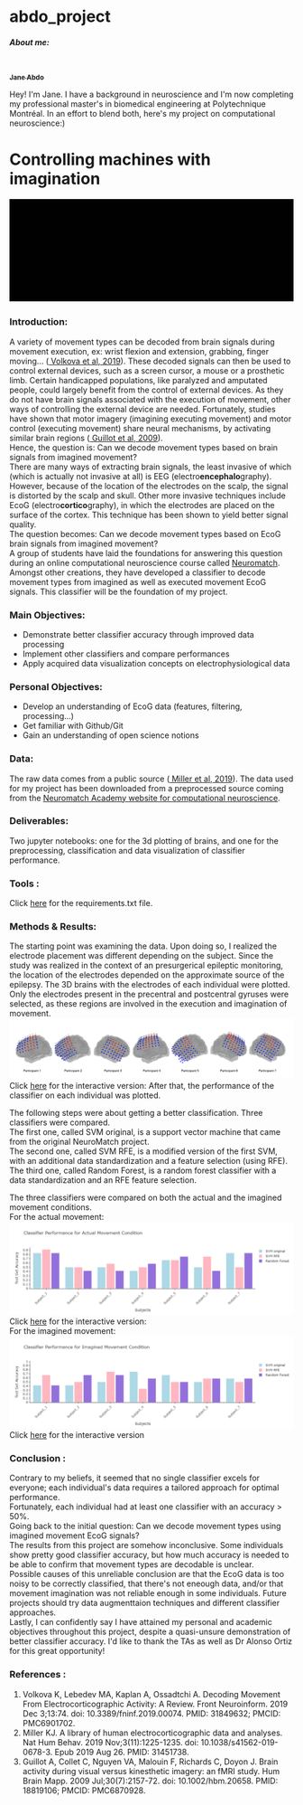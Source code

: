 # abdo_project
<h5> About me: </h5>
<a href="https://github.com/janeabdo">
   <img src="https://avatars.githubusercontent.com/u/160653193?v=4" width="100px;" alt=""/>
   <br /><sub><b>Jane Abdo</b></sub>
</a>

Hey! I'm Jane. I have a background in neuroscience and I'm now completing my professional master's in biomedical engineering at Polytechnique Montréal. In an effort to blend both, here's my project on computational neuroscience:) 

<h1> Controlling machines with imagination  </h1>
<img src="https://github.com/brainhack-school2024/abdo_project/blob/iss1/images/Project%20intro.gif?raw=true" >
<h3> <strong>Introduction:</strong> </h3>
A variety of movement types can be decoded from brain signals during movement execution, ex: wrist flexion and extension, grabbing, finger moving… (<a href= "https://www.ncbi.nlm.nih.gov/pmc/articles/PMC6901702/ "> Volkova et al, 2019</a>). These decoded signals can then be used to control external devices, such as a screen cursor, a mouse or a prosthetic limb. Certain handicapped populations, like paralyzed and amputated people, could largely benefit from the control of external devices. As they do not have brain signals associated with the execution of movement, other ways of controlling the external device are needed. Fortunately, studies have shown that motor imagery (imagining executing movement) and motor control (executing movement) share neural mechanisms, by activating similar brain regions (<a href= "https://pubmed.ncbi.nlm.nih.gov/18819106/ "> Guillot et al, 2009</a>).
<br> Hence, the question is: Can we decode movement types based on brain signals from imagined movement?
<br> There are many ways of extracting brain signals, the least invasive of which (which is actually not invasive at all) is EEG (electro<strong>encephalo</strong>graphy). However, because of the location of the electrodes on the scalp, the signal is distorted by the scalp and skull. Other more invasive techniques include EcoG (electro<strong>cortico</strong>graphy), in which the electrodes are placed on the surface of the cortex. This technique has been shown to yield better signal quality.
<br> The question becomes: Can we decode movement types based on EcoG brain signals from imagined movement?
<br> A group of students have laid the foundations for answering this question during an online computational neuroscience course called <a href= "https://compneuro.neuromatch.io/"> Neuromatch</a>. Amongst other creations, they have developed a classifier to decode movement types from imagined as well as executed movement EcoG signals. This classifier will be the foundation of my project.
<h3> <strong>Main Objectives:</strong> </h3>
<ul>
<li>Demonstrate better classifier accuracy through improved data processing </li>
<li>Implement other classifiers and compare performances </li>
<li>Apply acquired data visualization concepts on electrophysiological data </li>
</ul>
<h3> <strong>Personal Objectives:</strong> </h3>
<ul>
<li>Develop an understanding of EcoG data (features, filtering, processing…)</li>
<li>Get familiar with Github/Git</li>
<li>Gain an understanding of open science notions</li>
</ul>
<h3> <strong>Data:</strong> </h3>
The raw data comes from a public source (<a href= "https://pubmed.ncbi.nlm.nih.gov/31451738/ "> Miller et al, 2019</a>). The data used for my project has been downloaded from a preprocessed source coming from the <a  href = "https://osf.io/ksqv8"> Neuromatch Academy website for computational neuroscience</a>.
<h3> <strong>Deliverables:</strong> </h3>
Two jupyter notebooks: one for the 3d plotting of brains, and one for the preprocessing, classification and data visualization of classifier performance.
<h3> <strong> Tools :</strong> </h3> 
Click <a href="https://github.com/brainhack-school2024/abdo_project/blob/iss1/requirements.txt">here</a> for the requirements.txt file.
<h3> <strong> Methods & Results:</strong> </h3>
The starting point was examining the data. Upon doing so, I realized the electrode placement was different depending on the subject. Since the study was realized in the context of an presurgerical epileptic monitoring, the location of the electrodes depended on the approximate source of the epilepsy. The 3D brains with the electrodes of each individual were plotted. Only the electrodes present in the precentral and postcentral gyruses were selected, as these regions are involved in the execution and imagination of movement.  
<img src="https://github.com/brainhack-school2024/abdo_project/blob/iss1/images/brains.png?raw=true">
Click <a href="https://brainhack-school2024.github.io/abdo_project/images/3dbrain_electrodes.html">here</a> for the interactive version: 
After that, the performance of the classifier on each individual was plotted. 

The following steps were about getting a better classification. Three classifiers were compared. 
<br>The first one, called SVM original, is a support vector machine that came from the original NeuroMatch project. 
<br> The second one, called SVM RFE, is a modified version of the first SVM, with an additional data standardization and a feature selection (using RFE).
<br> The third one, called Random Forest, is a random forest classifier with a data standardization and an RFE feature selection.

The three classifiers were compared on both the actual and the imagined movement conditions. 
<br>For the actual movement: 
<img src="https://github.com/brainhack-school2024/abdo_project/blob/iss1/images/classifier_actual_movement.png?raw=true" >
Click <a href="https://brainhack-school2024.github.io/abdo_project/images/Actual_Movement_Condition.html">here</a> for the interactive version:
<br> For the imagined movement:
<img src="https://github.com/brainhack-school2024/abdo_project/blob/iss1/images/classifier_imagined_movement.png?raw=true" >
Click <a href="https://brainhack-school2024.github.io/abdo_project/images/Imagined_Movement_Condition.html">here</a> for the interactive version
<h3> <strong> Conclusion :</strong> </h3>
Contrary to my beliefs, it seemed that no single classifier excels for everyone; each individual's data requires a tailored approach for optimal performance.
<br> Fortunately, each individual had at least one classifier with an accuracy > 50%. 
<br> Going back to the initial question: Can we decode movement types using imagined movement EcoG signals?
<br> The results from this project are somehow inconclusive. Some individuals show pretty good classifier accuracy, but how much accuracy is needed to be able to confirm that movement types are decodable is unclear. 
<br> Possible causes of this unreliable conclusion are that the EcoG data is too noisy to be correctly classified, that there's not eneough data, and/or that movement imagination was not reliable enough in some individuals. Future projects should try data augmenttaion techniques and different classifier approaches. 
<br> Lastly, I can confidently say I have attained my personal and academic objectives throughout this project, despite a quasi-unsure demonstration of better classifier accuracy. I'd like to thank the TAs as well as Dr Alonso Ortiz for this great opportunity! 
<h3> <strong> References :</strong> </h3>
<ol>
<li> Volkova K, Lebedev MA, Kaplan A, Ossadtchi A. Decoding Movement From Electrocorticographic Activity: A Review. Front Neuroinform. 2019 Dec 3;13:74. doi: 10.3389/fninf.2019.00074. PMID: 31849632; PMCID: PMC6901702.</li>
<li>Miller KJ. A library of human electrocorticographic data and analyses. Nat Hum Behav. 2019 Nov;3(11):1225-1235. doi: 10.1038/s41562-019-0678-3. Epub 2019 Aug 26. PMID: 31451738.</li>
<li>Guillot A, Collet C, Nguyen VA, Malouin F, Richards C, Doyon J. Brain activity during visual versus kinesthetic imagery: an fMRI study. Hum Brain Mapp. 2009 Jul;30(7):2157-72. doi: 10.1002/hbm.20658. PMID: 18819106; PMCID: PMC6870928.</li>


